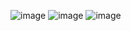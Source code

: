 ![image](https://github.com/Rohitashsingh89/Images/assets/93479842/a45999f5-94ba-4d93-8480-d71348bd203e)
![image](https://github.com/Rohitashsingh89/Images/assets/93479842/88a2fb5e-feba-4072-b32b-f9dbc3d84efd)
![image](https://github.com/Rohitashsingh89/Images/assets/93479842/3ad53edf-2c93-42bc-b763-a62ccb878049)
